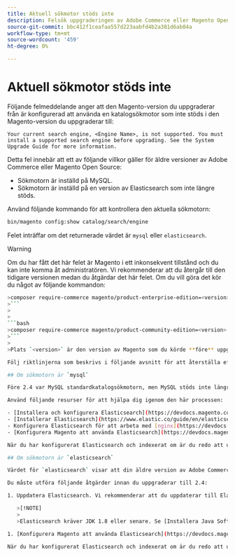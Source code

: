 ```yaml
---
title: Aktuell sökmotor stöds inte
description: Felsök uppgraderingen av Adobe Commerce eller Magento Open Source efter att ha upptäckt ett fel om en sökmotor som inte stöds.
source-git-commit: bbc412f1ceafaa557d223aabfd4b2a381d6ab04a
workflow-type: tm+mt
source-wordcount: '459'
ht-degree: 0%

---
```



# Aktuell sökmotor stöds inte

Följande felmeddelande anger att den Magento-version du uppgraderar från är konfigurerad att använda en katalogsökmotor som inte stöds i den Magento-version du uppgraderar till:

```terminal
Your current search engine, <Engine Name>, is not supported. You must install a supported search engine before upgrading. See the System Upgrade Guide for more information.
```

Detta fel innebär att ett av följande villkor gäller för äldre versioner av Adobe Commerce eller Magento Open Source:

- Sökmotorn är inställd på MySQL.
- Sökmotorn är inställd på en version av Elasticsearch som inte längre stöds.

Använd följande kommando för att kontrollera den aktuella sökmotorn:

```bash
bin/magento config:show catalog/search/engine
```

Felet inträffar om det returnerade värdet är `mysql` eller `elasticsearch`.

>[!WARNING]
>
>Om du har fått det här felet är Magento i ett inkonsekvent tillstånd och du kan inte komma åt administratören. Vi rekommenderar att du återgår till den tidigare versionen medan du åtgärdar det här felet. Om du vill göra det kör du något av följande kommandon:
>
>
```bash
>composer require-commerce magento/product-enterprise-edition=<version>
>```
>
>
```bash
>composer require-commerce magento/product-community-edition=<version>
>```
>
>Plats `<version>` är den version av Magento som du körde **före** uppgraderingen. Exempel, `2.3.5`.

Följ riktlinjerna som beskrivs i följande avsnitt för att återställa efter ett inkonsekvent tillstånd.

## Om sökmotorn är `mysql`

Före 2.4 var MySQL standardkatalogsökmotorn, men MySQL stöds inte längre i den här kapaciteten. Nu måste du installera och konfigurera Elasticsearch som sökmotor innan du uppgraderar till 2.4.

Använd följande resurser för att hjälpa dig igenom den här processen:

- [Installera och konfigurera Elasticsearch](https://devdocs.magento.com/guides/v2.3/config-guide/elasticsearch/es-overview.html)
- [Installerar Elasticsearch](https://www.elastic.co/guide/en/elasticsearch/reference/current/install-elasticsearch.html)
- Konfigurera Elasticsearch för att arbeta med [nginx](https://devdocs.magento.com/guides/v2.3/config-guide/elasticsearch/es-config-nginx.html) eller [Apache](https://devdocs.magento.com/guides/v2.3/config-guide/elasticsearch/es-config-apache.html)
- [Konfigurera Magento att använda Elasticsearch](https://devdocs.magento.com/guides/v2.3/config-guide/elasticsearch/configure-magento.html)

När du har konfigurerat Elasticsearch och indexerat om är du redo att uppgradera till 2.4.

## Om sökmotorn är `elasticsearch`

Värdet för `elasticsearch` visar att din äldre version av Adobe Commerce eller Magento Open Source är konfigurerad att använda Elasticsearch 2.x. Den här versionen av Elasticsearch stöds inte längre.

Du måste utföra följande åtgärder innan du uppgraderar till 2.4:

1. Uppdatera Elasticsearch. Vi rekommenderar att du uppdaterar till Elasticsearch 7.x. Se [Uppgraderar Elasticsearch](https://www.elastic.co/guide/en/elasticsearch/reference/current/setup-upgrade.html) om du vill ha fullständiga anvisningar om hur du säkerhetskopierar data, upptäcker potentiella migreringsproblem och testar uppgraderingar innan du distribuerar till produktionen. Beroende på vilken version av Elasticsearch du använder behöver du kanske inte starta om hela klustret.

   >[!NOTE]
   >
   >Elasticsearch kräver JDK 1.8 eller senare. Se [Installera Java Software Development Kit (JDK)](https://devdocs.magento.com/guides/v2.4/install-gde/prereq/elasticsearch.html#prereq-java) för att kontrollera vilken version av JDK som är installerad.

1. [Konfigurera Magento att använda Elasticsearch](https://devdocs.magento.com/guides/v2.3/config-guide/elasticsearch/configure-magento.html) och indexera om.

När du har konfigurerat Elasticsearch och indexerat om är du redo att uppgradera till 2.4.
